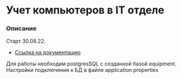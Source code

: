 # Учет компьютеров в IT отделе 

### Описание

Старт 30.08.22.

* [Ссылка на документацию](https://github.com/Dvorneg/it)

Для работы необходим postgresSQL с созданной базой equipment.
Настройки подключения к БД в файле application.properties
